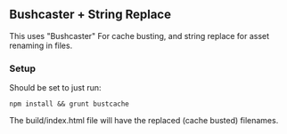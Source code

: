 ## Bushcaster + String Replace

This uses "Bushcaster" For cache busting, and string replace for asset renaming in files.

### Setup
Should be set to just run:

    npm install && grunt bustcache

The build/index.html file will have the replaced (cache busted) filenames. 
